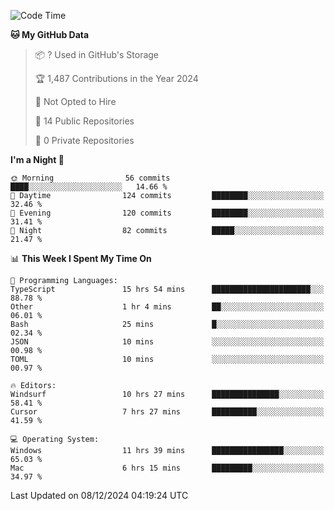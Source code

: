 <!--START_SECTION:waka-->
![Code Time](http://img.shields.io/badge/Code%20Time-6%2C415%20hrs%2014%20mins-blue)

**🐱 My GitHub Data** 

> 📦 ? Used in GitHub's Storage 
 > 
> 🏆 1,487 Contributions in the Year 2024
 > 
> 🚫 Not Opted to Hire
 > 
> 📜 14 Public Repositories 
 > 
> 🔑 0 Private Repositories 
 > 
**I'm a Night 🦉** 

```text
🌞 Morning                56 commits          ████░░░░░░░░░░░░░░░░░░░░░   14.66 % 
🌆 Daytime                124 commits         ████████░░░░░░░░░░░░░░░░░   32.46 % 
🌃 Evening                120 commits         ████████░░░░░░░░░░░░░░░░░   31.41 % 
🌙 Night                  82 commits          █████░░░░░░░░░░░░░░░░░░░░   21.47 % 
```


📊 **This Week I Spent My Time On** 

```text
💬 Programming Languages: 
TypeScript               15 hrs 54 mins      ██████████████████████░░░   88.78 % 
Other                    1 hr 4 mins         ██░░░░░░░░░░░░░░░░░░░░░░░   06.01 % 
Bash                     25 mins             █░░░░░░░░░░░░░░░░░░░░░░░░   02.34 % 
JSON                     10 mins             ░░░░░░░░░░░░░░░░░░░░░░░░░   00.98 % 
TOML                     10 mins             ░░░░░░░░░░░░░░░░░░░░░░░░░   00.97 % 

🔥 Editors: 
Windsurf                 10 hrs 27 mins      ███████████████░░░░░░░░░░   58.41 % 
Cursor                   7 hrs 27 mins       ██████████░░░░░░░░░░░░░░░   41.59 % 

💻 Operating System: 
Windows                  11 hrs 39 mins      ████████████████░░░░░░░░░   65.03 % 
Mac                      6 hrs 15 mins       █████████░░░░░░░░░░░░░░░░   34.97 % 
```


 Last Updated on 08/12/2024 04:19:24 UTC
<!--END_SECTION:waka-->


